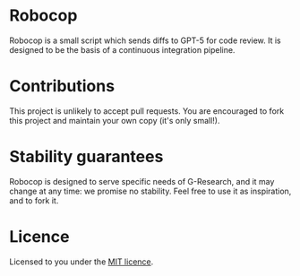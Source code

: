 # Robocop

Robocop is a small script which sends diffs to GPT-5 for code review.
It is designed to be the basis of a continuous integration pipeline.

# Contributions

This project is unlikely to accept pull requests.
You are encouraged to fork this project and maintain your own copy (it's only small!).

# Stability guarantees

Robocop is designed to serve specific needs of G-Research, and it may change at any time: we promise no stability.
Feel free to use it as inspiration, and to fork it.

# Licence

Licensed to you under the [MIT licence](./LICENSE).
